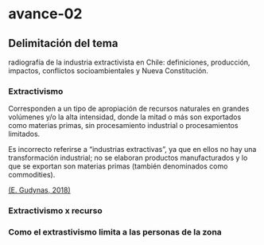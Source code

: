 # avance-02

## Delimitación del tema 
radiografía de la industria extractivista en Chile: definiciones, producción, impactos, conflictos socioambientales y Nueva Constitución.

### Extractivismo
Corresponden a un tipo de apropiación de recursos naturales en grandes volúmenes y/o la alta intensidad, donde la mitad o más son exportados como materias primas, sin procesamiento industrial o procesamientos limitados. 

Es incorrecto referirse a “industrias extractivas”, ya que en ellos no hay una transformación industrial; no se elaboran productos manufacturados y lo que se exportan son materias primas (también denominados como commodities). 

[(E. Gudynas, 2018)](http://gudynas.com/wp-content/uploads/GudynasExtractivismosConceptoViolenciasFuhem18.pdf)

### Extractivismo x recurso
### Como el extrastivismo limita a las personas de la zona 
